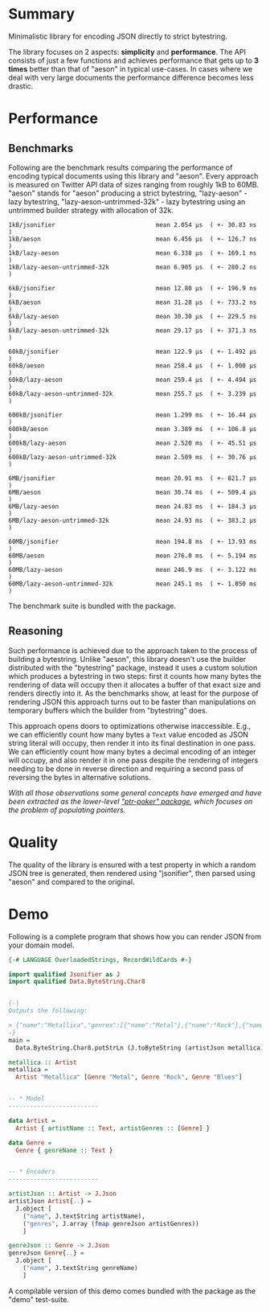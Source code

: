 # Summary

Minimalistic library for encoding JSON directly to strict bytestring.

The library focuses on 2 aspects: **simplicity** and **performance**.
The API consists of just a few functions and
achieves performance that gets up to **3 times** better than that of "aeson"
in typical use-cases.
In cases where we deal with very large documents the performance difference
becomes less drastic.

# Performance

## Benchmarks

Following are the benchmark results comparing the performance
of encoding typical documents using this library and "aeson".
Every approach is measured on Twitter API data of sizes ranging from roughly 1kB to 60MB.
"aeson" stands for "aeson" producing a strict bytestring,
"lazy-aeson" - lazy bytestring,
"lazy-aeson-untrimmed-32k" - lazy bytestring using an untrimmed builder strategy with allocation of 32k.

```
1kB/jsonifier                            mean 2.054 μs  ( +- 30.83 ns  )
1kB/aeson                                mean 6.456 μs  ( +- 126.7 ns  )
1kB/lazy-aeson                           mean 6.338 μs  ( +- 169.1 ns  )
1kB/lazy-aeson-untrimmed-32k             mean 6.905 μs  ( +- 280.2 ns  )

6kB/jsonifier                            mean 12.80 μs  ( +- 196.9 ns  )
6kB/aeson                                mean 31.28 μs  ( +- 733.2 ns  )
6kB/lazy-aeson                           mean 30.30 μs  ( +- 229.5 ns  )
6kB/lazy-aeson-untrimmed-32k             mean 29.17 μs  ( +- 371.3 ns  )

60kB/jsonifier                           mean 122.9 μs  ( +- 1.492 μs  )
60kB/aeson                               mean 258.4 μs  ( +- 1.000 μs  )
60kB/lazy-aeson                          mean 259.4 μs  ( +- 4.494 μs  )
60kB/lazy-aeson-untrimmed-32k            mean 255.7 μs  ( +- 3.239 μs  )

600kB/jsonifier                          mean 1.299 ms  ( +- 16.44 μs  )
600kB/aeson                              mean 3.389 ms  ( +- 106.8 μs  )
600kB/lazy-aeson                         mean 2.520 ms  ( +- 45.51 μs  )
600kB/lazy-aeson-untrimmed-32k           mean 2.509 ms  ( +- 30.76 μs  )

6MB/jsonifier                            mean 20.91 ms  ( +- 821.7 μs  )
6MB/aeson                                mean 30.74 ms  ( +- 509.4 μs  )
6MB/lazy-aeson                           mean 24.83 ms  ( +- 184.3 μs  )
6MB/lazy-aeson-untrimmed-32k             mean 24.93 ms  ( +- 383.2 μs  )

60MB/jsonifier                           mean 194.8 ms  ( +- 13.93 ms  )
60MB/aeson                               mean 276.0 ms  ( +- 5.194 ms  )
60MB/lazy-aeson                          mean 246.9 ms  ( +- 3.122 ms  )
60MB/lazy-aeson-untrimmed-32k            mean 245.1 ms  ( +- 1.050 ms  )
```

The benchmark suite is bundled with the package.

## Reasoning

Such performance is achieved due to the approach taken to the process of building a bytestring. Unlike "aeson", this library doesn't use the builder distributed with the "bytestring" package, instead it uses a custom solution which produces a bytestring in two steps: first it counts how many bytes the rendering of data will occupy then it allocates a buffer of that exact size and renders directly into it. As the benchmarks show, at least for the purpose of rendering JSON this approach turns out to be faster than manipulations on temporary buffers which the builder from "bytestring" does.

This approach opens doors to optimizations otherwise inaccessible. E.g., we can efficiently count how many bytes a `Text` value encoded as JSON string literal will occupy, then render it into its final destination in one pass. We can efficiently count how many bytes a decimal encoding of an integer will occupy, and also render it in one pass despite the rendering of integers needing to be done in reverse direction and requiring a second pass of reversing the bytes in alternative solutions.

*With all those observations some general concepts have emerged and have been extracted as the lower-level ["ptr-poker" package](https://github.com/nikita-volkov/ptr-poker), which focuses on the problem of populating pointers.*

# Quality

The quality of the library is ensured with a test property in which a random JSON tree is generated, then rendered using "jsonifier", then parsed using "aeson" and compared to the original.

# Demo

Following is a complete program that shows how you can render
JSON from your domain model.

```haskell
{-# LANGUAGE OverloadedStrings, RecordWildCards #-}

import qualified Jsonifier as J
import qualified Data.ByteString.Char8


{-|
Outputs the following:

> {"name":"Metallica","genres":[{"name":"Metal"},{"name":"Rock"},{"name":"Blues"}]}
-}
main =
  Data.ByteString.Char8.putStrLn (J.toByteString (artistJson metallica))

metallica :: Artist
metallica =
  Artist "Metallica" [Genre "Metal", Genre "Rock", Genre "Blues"]


-- * Model
-------------------------

data Artist =
  Artist { artistName :: Text, artistGenres :: [Genre] }

data Genre =
  Genre { genreName :: Text }


-- * Encoders
-------------------------

artistJson :: Artist -> J.Json
artistJson Artist{..} =
  J.object [
    ("name", J.textString artistName),
    ("genres", J.array (fmap genreJson artistGenres))
    ]

genreJson :: Genre -> J.Json
genreJson Genre{..} =
  J.object [
    ("name", J.textString genreName)
    ]
```

A compilable version of this demo comes bundled with the package as the \"demo\" test-suite.
